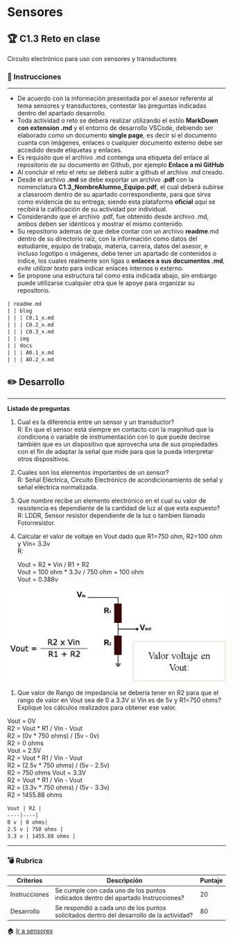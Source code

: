 # Sensores

## :trophy: C1.3 Reto en clase

Circuito electrónico para uso con sensores y transductores

### :blue_book: Instrucciones
___

- De acuerdo con la información presentada por el asesor referente al tema sensores y transductores, contestar las preguntas indicadas dentro del apartado desarrollo.
- Toda actividad o reto se deberá realizar utilizando el estilo **MarkDown con extension .md** y el entorno de desarrollo VSCode, debiendo ser elaborado como un documento **single page**, es decir si el documento cuanta con imágenes, enlaces o cualquier documento externo debe ser accedido desde etiquetas y enlaces.
- Es requisito que el archivo .md contenga una etiqueta del enlace al repositorio de su documento en Github, por ejemplo **Enlace a mi GitHub**
- Al concluir el reto el reto se deberá subir a github el archivo .md creado.
- Desde el archivo **.md** se debe exportar un archivo **.pdf** con la nomenclatura **C1.3_NombreAlumno_Equipo.pdf**, el cual deberá subirse a classroom dentro de su apartado correspondiente, para que sirva como evidencia de su entrega; siendo esta plataforma **oficial** aquí se recibirá la calificación de su actividad por individual.
- Considerando que el archivo .pdf, fue obtenido desde archivo .md, ambos deben ser idénticos y mostrar el mismo contenido.
- Su repositorio ademas de que debe contar con un archivo **readme**.md dentro de su directorio raíz, con la información como datos del estudiante, equipo de trabajo, materia, carrera, datos del asesor, e incluso logotipo o imágenes, debe tener un apartado de contenidos o indice, los cuales realmente son ligas o **enlaces a sus documentos .md**, _evite utilizar texto_ para indicar enlaces internos o externo.
- Se propone una estructura tal como esta indicada abajo, sin embargo puede utilizarse cualquier otra que le apoye para organizar su repositorio.


```  
| readme.md
| | blog
| | | C0.1_x.md
| | | C0.2_x.md
| | | C0.3_x.md
| | img
| | docs
| | | A0.1_x.md
| | | A0.2_x.md
```

## :pencil2: Desarrollo

___

**Listado de preguntas**

1. Cual es la diferencia entre un sensor y un transductor?  
   R: En que el sensor está siempre en contacto con la magnitud que la condiciona o variable de instrumentación con lo que puede decirse también que es un dispositivo que aprovecha una de sus propiedades con el fin de adaptar la señal que mide para que la pueda interpretar otros dispositivos.

2. Cuales son los elementos importantes de un sensor?   
   R: Señal Eléctrica, Circuito Electrónico de acondicionamiento de señal y señal eléctrica normalizada.
3. Que nombre recibe un elemento electrónico en el cual su valor de resistencia es dependiente de la cantidad de luz al que esta expuesto?  
   R: LDDR, Sensor resistor dependiente de la luz o tambien llamado Fotorresistor.
4. Calcular el valor de voltaje en Vout dado que R1=750 ohm, R2=100 ohm y Vin= 3.3v     
R:
    
    Vout = R2 * Vin / R1 + R2   
Vout = 100 ohm * 3.3v / 750 ohm + 100 ohm    
Vout = 0.388v

![SensoresTransductoresCircuitoVout](../img/C1.x_SensoresTransductoresCircuitoVout.png)

1. Que valor de Rango de impedancia se debería tener en R2 para que el rango de valor en Vout sea de 0 a 3.3V si Vin es de 5v y R1=750 ohms? Explique los cálculos realizados para obtener ese valor.

Vout = 0V   
  R2 = Vout * R1 / Vin - Vout   
  R2 = (0v * 750 ohms) / (5v - 0v)  
  R2 = 0 ohms   
 Vout = 2.5V    
  R2 = Vout * R1 / Vin - Vout   
  R2 = (2.5v * 750 ohms) / (5v - 2.5v)  
  R2 = 750 ohms 
 Vout = 3.3V    
  R2 = Vout * R1 / Vin - Vout   
  R2 = (3.3v * 750 ohms) / (5v - 3.3v)  
  R2 = 1455.88 ohms 
    
    Vout | R2 |
    ----|----|
    0 v | 0 ohms|
    2.5 v | 750 ohms |
    3.3 v | 1455.88 ohms |

___

### :bomb: Rubrica

| Criterios     | Descripción                                                                                  | Puntaje |
| ------------- | -------------------------------------------------------------------------------------------- | ------- |
| Instrucciones | Se cumple con cada uno de los puntos indicados dentro del apartado Instrucciones?            | 20 |
| Desarrollo    | Se respondió a cada uno de los puntos solicitados dentro del desarrollo de la actividad?     | 80      |

:house: [Ir a sensores](/readme.md)